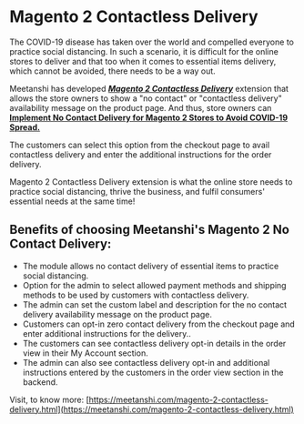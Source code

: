 # Magento 2 Contactless Delivery

The COVID-19 disease has taken over the world and compelled everyone to practice social distancing. In such a scenario, it is difficult for the online stores to deliver and that too when it comes to essential items delivery, which cannot be avoided, there needs to be a way out.

Meetanshi has developed [***Magento 2 Contactless Delivery***](https://meetanshi.com/magento-2-contactless-delivery.html) extension that allows the store owners to show a "no contact" or "contactless delivery" availability message on the product page. And thus, store owners can [**Implement No Contact Delivery for Magento 2 Stores to Avoid COVID-19 Spread.**](https://meetanshi.com/blog/no-contact-delivery-for-magento-2/)

The customers can select this option from the checkout page to avail contactless delivery and enter the additional instructions for the order delivery. 

Magento 2 Contactless Delivery extension is what the online store needs to practice social distancing, thrive the business, and fulfil consumers' essential needs at the same time!

## Benefits of choosing Meetanshi's Magento 2 No Contact Delivery:
* The module allows no contact delivery of essential items to practice social distancing.
* Option for the admin to select allowed payment methods and shipping methods to be used by customers with contactless delivery.
* The admin can set the custom label and description for the no contact delivery availability message on the product page.
* Customers can opt-in zero contact delivery from the checkout page and enter additional instructions for the delivery..
* The customers can see contactless delivery opt-in details in the order view in their My Account section.
* The admin can also see contactless delivery opt-in and additional instructions entered by the customers in the order view section in the backend.

Visit, to know more: [https://meetanshi.com/magento-2-contactless-delivery.html](https://meetanshi.com/magento-2-contactless-delivery.html)
